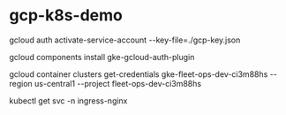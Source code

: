 # gcp-k8s-demo

gcloud auth activate-service-account --key-file=./gcp-key.json

gcloud components install gke-gcloud-auth-plugin

gcloud container clusters get-credentials gke-fleet-ops-dev-ci3m88hs --region us-central1 --project fleet-ops-dev-ci3m88hs

kubectl get svc -n ingress-nginx